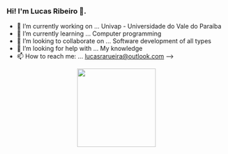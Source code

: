 ### Hi! I'm Lucas Ribeiro 👋.

- 🔭 I’m currently working on ... Univap - Universidade do Vale do Paraíba
- 🌱 I’m currently learning ... Computer programming
- 👯 I’m looking to collaborate on ... Software development of all types
- 🤔 I’m looking for help with ... My knowledge
- 📫 How to reach me: ... lucasrarueira@outlook.com
-->
<div align="center">
  <a href="https://github.com/arueiralucas">
  <img height="180em" src="https://github-readme-stats.vercel.app/api?username=arueiralucas&show_icons=true&theme=dark&include_all_commits=true&count_private=true"/>
